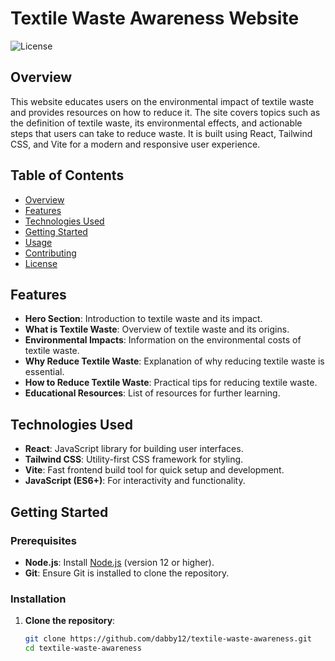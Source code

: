 # Textile Waste Awareness Website

![License](https://img.shields.io/badge/license-MIT-green)

## Overview

This website educates users on the environmental impact of textile waste and provides resources on how to reduce it. The site covers topics such as the definition of textile waste, its environmental effects, and actionable steps that users can take to reduce waste. It is built using React, Tailwind CSS, and Vite for a modern and responsive user experience.

## Table of Contents

- [Overview](#overview)
- [Features](#features)
- [Technologies Used](#technologies-used)
- [Getting Started](#getting-started)
- [Usage](#usage)
- [Contributing](#contributing)
- [License](#license)

## Features

- **Hero Section**: Introduction to textile waste and its impact.
- **What is Textile Waste**: Overview of textile waste and its origins.
- **Environmental Impacts**: Information on the environmental costs of textile waste.
- **Why Reduce Textile Waste**: Explanation of why reducing textile waste is essential.
- **How to Reduce Textile Waste**: Practical tips for reducing textile waste.
- **Educational Resources**: List of resources for further learning.

## Technologies Used

- **React**: JavaScript library for building user interfaces.
- **Tailwind CSS**: Utility-first CSS framework for styling.
- **Vite**: Fast frontend build tool for quick setup and development.
- **JavaScript (ES6+)**: For interactivity and functionality.

## Getting Started

### Prerequisites

- **Node.js**: Install [Node.js](https://nodejs.org/) (version 12 or higher).
- **Git**: Ensure Git is installed to clone the repository.

### Installation

1. **Clone the repository**:
   ```bash
   git clone https://github.com/dabby12/textile-waste-awareness.git
   cd textile-waste-awareness
